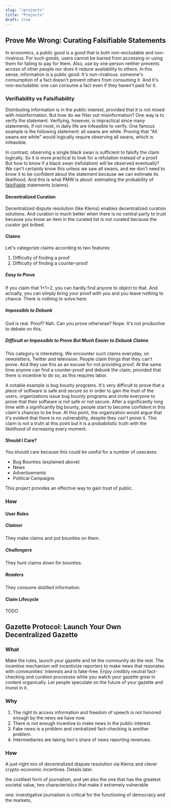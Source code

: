 ```yaml
---
slug: "/projects"
title: "Projects"
draft: true
---
```


## Prove Me Wrong: Curating Falsifiable Statements

In economics, a public good is a good that is both non-excludable and non-rivalrous. For such goods, users cannot be barred from accessing or using them for failing to pay for them. Also, use by one person neither prevents access of other people nor does it reduce availability to others. In this sense, information is a public good. It's non-rivalrous: someone's consumption of a fact doesn't prevent others from consuming it. And it's non-excludable: one can consume a fact even if they haven't paid for it.

### Verifiability vs Falsifiability

Distributing information is in the public interest, provided that it is not mixed with misinformation. But how do we filter out misinformation? One way is to verify the statement. Verifying, however, is impractical since many statements, if not most, in daily life are infeasible to verify. One famous example is the following statement: all swans are white. Proving that "All swans are white" would logically require observing all swans, which is infeasible.

In contrast, observing a single black swan is sufficient to falsify the claim logically. So it is more practical to look for a refutation instead of a proof. But how to know if a black swan (refutation) will be observed eventually? We can't certainly know this unless we saw all swans, and we don't need to know it to be confident about the statement because we can estimate its likelihood. And this is what PMW is about: estimating the probability of [falsifiable](https://en.wikipedia.org/wiki/Falsifiability) statements (claims).

#### Decentralized Curation

Decentralized dispute resolution (like Kleros) enables decentralized curation solutions. And curation is much better when there is no central party to trust because you know an item in the curated list is not curated because the curator got bribed.

#### Claims

Let's categorize claims according to two features:

1. Difficulty of finding a proof
2. Difficulty of finding a counter-proof

##### Easy to Prove

If you claim that 1+1=2, you can hardly find anyone to object to that. And actually, you can simply bring your proof with you and you leave nothing to chance. There is nothing to solve here.

##### Impossible to Debunk

God is real. Proof? Nah. Can you prove otherwise? Nope. It's not productive to debate on this.

##### Difficult or Impossible to Prove But Much Easier to Debunk Claims

This category is interesting. We encounter such claims everyday, on newsletters, Twitter and television. People claim things that they can't prove. And they use this as an excuse for not providing proof. At the same time anyone can find a counter-proof and debunk the claim, provided that there is incentive to do so, as this requires labor.

A notable example is bug bounty programs. It's very difficult to prove that a piece of software is safe and secure so in order to gain the trust of the users, organizations issue bug bounty programs and invite everyone to prove that their software is not safe or not secure. After a significantly long time with a significantly big bounty, people start to become confident in this claim's chances to be true. At this point, the organization would argue that it's evident that there is no vulnerability, despite they can't prove it. This claim is not a truth at this point but it is a probabilistic truth with the likelihood of increasing every moment.

#### Should I Care?

You should care because this could be useful for a number of usecases.

- Bug Bounties (explained above)
- News
- Advertisements
- Political Campaigns

This project provides an effective way to gain trust of public.

### How

#### User Roles

##### Claimer

They make claims and put bounties on them.

##### Challengers

They hunt claims down for bounties.

##### Readers

They consume distilled information.

#### Claim Lifecycle

TODO

## Gazette Protocol: Launch Your Own Decentralized Gazette

### What

Make the rules, launch your gazette and let the community do the rest. The incentive mechanism will incentivize reporters to make news that resonates with communities' interests and is fake-free. Enjoy credibly neutral fact-checking and curation processes while you watch your gazette grow in content organically. Let people speculate on the future of your gazette and invest in it.

### Why

1. The right to access information and freedom of speech is not honored enough by the news we have now.
2. There is not enough incentive to make news in the public interest.
3. Fake news is a problem and centralized fact-checking is another problem.
4. Intermediaries are taking lion's share of news reporting revenues.

### How

A just-right mix of decentralized dispute resolution via Kleros and clever crypto-economic incentives. Details later.

the costliest form of journalism, and yet also the one that has the greatest societal value, two characteristics that make it extremely vulnerable

one: investigative journalism is critical for the functioning of democracy and the markets,
